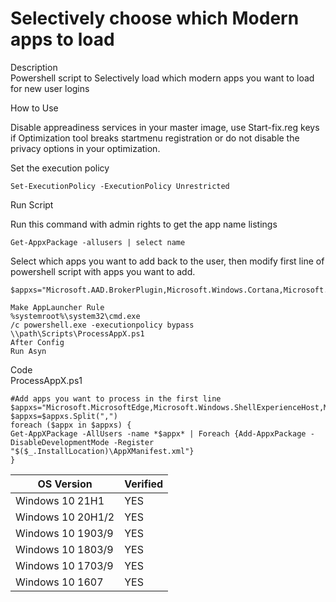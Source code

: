 # Selectively choose which Modern apps to load

Description <br>
Powershell script to Selectively load which modern apps you want to load for new user logins<br>

How to Use<br>

Disable appreadiness services in your master image, use Start-fix.reg keys if Optimization tool breaks startmenu registration or do not disable the privacy options in your optimization.<br>

Set the execution policy<br>

```
Set-ExecutionPolicy -ExecutionPolicy Unrestricted
```
Run Script<br>

Run this command with admin rights to get the app name listings

````
Get-AppxPackage -allusers | select name
````

Select which apps you want to add back to the user, then modify first line of powershell script with apps you want to add.

````
$appxs="Microsoft.AAD.BrokerPlugin,Microsoft.Windows.Cortana,Microsoft.Windows.ShellExperienceHost,Microsoft.Windows.StartMenuExperienceHost,microsoft.accountscontrol"
````

````
Make AppLauncher Rule
%systemroot%\system32\cmd.exe 
/c powershell.exe -executionpolicy bypass \\path\Scripts\ProcessAppX.ps1
After Config
Run Asyn
````


Code <br>
ProcessAppX.ps1<br>
````
#Add apps you want to process in the first line
$appxs="Microsoft.MicrosoftEdge,Microsoft.Windows.ShellExperienceHost,Microsoft.Windows.Cortana,windows.immersivecontrolpanel"
$appxs=$appxs.Split(",")
foreach ($appx in $appxs) {
Get-AppXPackage -AllUsers -name *$appx* | Foreach {Add-AppxPackage -DisableDevelopmentMode -Register "$($_.InstallLocation)\AppXManifest.xml"}
}

````



| OS Version  | Verified |
| ------------- | ------------- |
|Windows 10 21H1 | YES |
|Windows 10 20H1/2 | YES |
|Windows 10 1903/9 | YES |
|Windows 10 1803/9 | YES |
|Windows 10 1703/9 | YES |
|Windows 10 1607 | YES |
